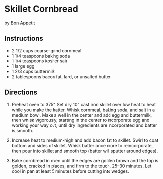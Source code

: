 # Skillet Cornbread 
by [Bon Appetit](https://www.bonappetit.com/recipe/classic-skillet-cornbread)

## Instructions
* 2 1/2 cups coarse-grind cornmeal
* 1 1/4 teaspoons baking soda
* 1 1/4 teaspoons kosher salt
* 1 large egg
* 1 2/3 cups buttermilk
* 2 tablespoons bacon fat, lard, or unsalted butter

## Directions 
1. Preheat oven to 375°. Set dry 10" cast iron skillet over low heat to heat while you make the batter. Whisk cornmeal, baking soda, and salt in a medium bowl. Make a well in the center and add egg and buttermilk, then whisk vigorously, starting in the center to incorporate egg and working your way out, until dry ingredients are incorporated and batter is smooth.

2. Increase heat to medium-high and add bacon fat to skillet. Swirl to coat bottom and sides of skillet. Whisk batter once more to reincorporate, then pour into skillet and smooth top (batter will sputter around edges).

3. Bake cornbread in oven until the edges are golden brown and the top is golden, cracked in places, and firm to the touch, 25–30 minutes. Let cool in pan at least 5 minutes before cutting into wedges. 